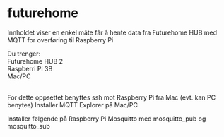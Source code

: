 # futurehome
Innholdet viser en enkel måte får å hente data fra Futurehome HUB med MQTT for overføring til Raspberry Pi  

Du trenger:<br>
Futurehome HUB 2<br>
Raspberri Pi 3B<br>
Mac/PC<br><br>

For dette oppsettet benyttes ssh mot Raspberry Pi fra Mac (evt. kan PC benytes)
Installer MQTT Explorer på Mac/PC


Installer følgende på Raspberry Pi
Mosquitto med mosquitto_pub og mosquitto_sub

